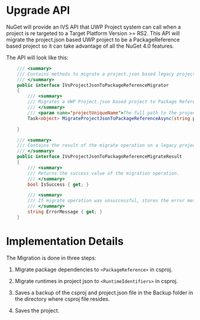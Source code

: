# Upgrade API

NuGet will provide an IVS API that UWP Project system can call when a project is re targeted to a Target Platform Version >= RS2. This API will migrate the project.json based UWP project to be a PackageReference based project so it can take advantage of all the NuGet 4.0 features.

The API will look like this: 

```cs
    /// <summary>
    /// Contains methods to migrate a project.json based legacy project to PackageReference based project.
    /// </summary>
    public interface IVsProjectJsonToPackageReferenceMigrator
    {
        /// <summary>
        /// Migrates a UWP Project.json based project to Package Reference based project.
        /// </summary>
        /// <param name="projectUniqueName">The full path to the project that needs to be migrated</param>
        Task<object> MigrateProjectJsonToPackageReferenceAsync(string projectUniqueName);

    }
```

```cs
    /// <summary>
    /// Contains the result of the migrate operation on a legacy project.json project
    /// </summary>
    public interface IVsProjectJsonToPackageReferenceMigrateResult
    {
        /// <summary>
        /// Returns the success value of the migration operation.
        /// </summary>
        bool IsSuccess { get; }

        /// <summary>
        /// If migrate operation was unsuccessful, stores the error message in the exception.
        /// </summary>
        string ErrorMessage { get; }
    }
```

# Implementation Details

The Migration is done in three steps:

1) Migrate package dependencies to `<PackageReference>` in csproj.

2) Migrate runtimes in project json to `<RuntimeIdentifiers>` in csproj.

3) Saves a backup of the csproj and project.json file in the Backup folder in the directory where csproj file resides.

4) Saves the project.
